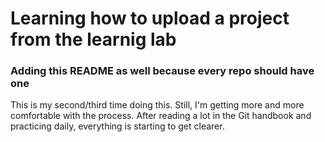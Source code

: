 # Learning how to upload a project from the learnig lab

### Adding this README as well because every repo should have one

This is my second/third time doing this. Still, I'm getting more and more comfortable with the process. After reading a lot in the Git handbook and practicing daily, everything is starting to get clearer. 
